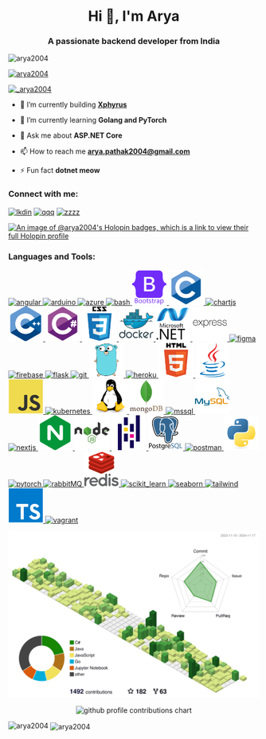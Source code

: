 <h1 align="center">Hi 👋, I'm Arya</h1>
<h3 align="center">A passionate backend developer from India</h3>

<p align="left"> <img src="https://komarev.com/ghpvc/?username=arya2004&label=Profile%20views&color=0e75b6&style=flat" alt="arya2004" /> </p>

<p align="left"> <a href="https://github.com/ryo-ma/github-profile-trophy"><img src="https://github-profile-trophy.vercel.app/?username=arya2004" alt="arya2004" /></a> </p>

<p align="left"> <a href="https://twitter.com/_arya2004" target="blank"><img src="https://img.shields.io/twitter/follow/_arya2004?logo=twitter&style=for-the-badge" alt="_arya2004" /></a> </p>

- 🔭 I’m currently building [**Xphyrus**](https://github.com/Xphurus)

- 🌱 I’m currently learning **Golang and PyTorch**

- 💬 Ask me about **ASP.NET Core**

- 📫 How to reach me **arya.pathak2004@gmail.com**

- ⚡ Fun fact **dotnet meow**

<h3 align="left">Connect with me:</h3>
<p align="left">
<a href="https://www.linkedin.com/in/arya-pathak-a53a58256/" target="blank"><img align="center" src="https://raw.githubusercontent.com/rahuldkjain/github-profile-readme-generator/master/src/images/icons/Social/linked-in-alt.svg" alt="lkdin" height="30" width="40" /></a>
<a href="https://leetcode.com/ZieglerNattaCatalyst/" target="blank"><img align="center" src="https://raw.githubusercontent.com/rahuldkjain/github-profile-readme-generator/master/src/images/icons/Social/leet-code.svg" alt="qqq" height="30" width="40" /></a>
<a href="https://discord.gg/zzzz" target="blank"><img align="center" src="https://raw.githubusercontent.com/rahuldkjain/github-profile-readme-generator/master/src/images/icons/Social/discord.svg" alt="zzzz" height="30" width="40" /></a>
</p>

[![An image of @arya2004's Holopin badges, which is a link to view their full Holopin profile](https://holopin.me/arya2004)](https://holopin.io/@arya2004)

<h3 align="left">Languages and Tools:</h3>
  <p align="left"> <a href="https://angular.io" target="_blank" rel="noreferrer"> <img
                src="https://angular.io/assets/images/logos/angular/angular.svg" alt="angular" width="70" height="70" />
            </a> <a href="https://www.arduino.cc/" target="_blank" rel="noreferrer"> <img
                src="https://cdn.worldvectorlogo.com/logos/arduino-1.svg" alt="arduino" width="70" height="70" /> </a>
            <a href="https://azure.microsoft.com/en-in/" target="_blank" rel="noreferrer"> <img
                src="https://www.vectorlogo.zone/logos/microsoft_azure/microsoft_azure-icon.svg" alt="azure" width="70"
                height="70" /> </a> <a href="https://www.gnu.org/software/bash/" target="_blank" rel="noreferrer"> <img
                src="https://www.vectorlogo.zone/logos/gnu_bash/gnu_bash-icon.svg" alt="bash" width="70" height="70" />
            </a> <a href="https://getbootstrap.com" target="_blank" rel="noreferrer"> <img
                src="https://raw.githubusercontent.com/devicons/devicon/master/icons/bootstrap/bootstrap-plain-wordmark.svg"
                alt="bootstrap" width="70" height="70" /> </a> <a href="https://www.cprogramming.com/" target="_blank"
              rel="noreferrer"> <img
                src="https://raw.githubusercontent.com/devicons/devicon/master/icons/c/c-original.svg" alt="c"
                width="70" height="70" /> </a> <a href="https://www.chartjs.org" target="_blank" rel="noreferrer"> <img
                src="https://www.chartjs.org/media/logo-title.svg" alt="chartjs" width="70" height="70" /> </a> <a
              href="https://www.w3schools.com/cpp/" target="_blank" rel="noreferrer"> <img
                src="https://raw.githubusercontent.com/devicons/devicon/master/icons/cplusplus/cplusplus-original.svg"
                alt="cplusplus" width="70" height="70" /> </a> <a href="https://www.w3schools.com/cs/" target="_blank"
              rel="noreferrer"> <img
                src="https://raw.githubusercontent.com/devicons/devicon/master/icons/csharp/csharp-original.svg"
                alt="csharp" width="70" height="70" /> </a> <a href="https://www.w3schools.com/css/" target="_blank"
              rel="noreferrer"> <img
                src="https://raw.githubusercontent.com/devicons/devicon/master/icons/css3/css3-original-wordmark.svg"
                alt="css3" width="70" height="70" /> </a> <a href="https://www.docker.com/" target="_blank"
              rel="noreferrer"> <img
                src="https://raw.githubusercontent.com/devicons/devicon/master/icons/docker/docker-original-wordmark.svg"
                alt="docker" width="70" height="70" /> </a> <a href="https://dotnet.microsoft.com/" target="_blank"
              rel="noreferrer"> <img
                src="https://raw.githubusercontent.com/devicons/devicon/master/icons/dot-net/dot-net-original-wordmark.svg"
                alt="dotnet" width="70" height="70" /> </a> <a href="https://expressjs.com" target="_blank"
              rel="noreferrer"> <img
                src="https://raw.githubusercontent.com/devicons/devicon/master/icons/express/express-original-wordmark.svg"
                alt="express" width="70" height="70" /> </a> <a href="https://www.figma.com/" target="_blank"
              rel="noreferrer"> <img src="https://www.vectorlogo.zone/logos/figma/figma-icon.svg" alt="figma" width="70"
                height="70" /> </a> <a href="https://firebase.google.com/" target="_blank" rel="noreferrer"> <img
                src="https://www.vectorlogo.zone/logos/firebase/firebase-icon.svg" alt="firebase" width="70"
                height="70" /> </a> <a href="https://flask.palletsprojects.com/" target="_blank" rel="noreferrer"> <img
                src="https://www.vectorlogo.zone/logos/pocoo_flask/pocoo_flask-icon.svg" alt="flask" width="70"
                height="70" /> </a> <a href="https://git-scm.com/" target="_blank" rel="noreferrer"> <img
                src="https://www.vectorlogo.zone/logos/git-scm/git-scm-icon.svg" alt="git" width="70" height="70" />
            </a> <a href="https://golang.org" target="_blank" rel="noreferrer"> <img
                src="https://raw.githubusercontent.com/devicons/devicon/master/icons/go/go-original.svg" alt="go"
                width="70" height="70" /> </a> <a href="https://heroku.com" target="_blank" rel="noreferrer"> <img
                src="https://www.vectorlogo.zone/logos/heroku/heroku-icon.svg" alt="heroku" width="70" height="70" />
            </a> <a href="https://www.w3.org/html/" target="_blank" rel="noreferrer"> <img
                src="https://raw.githubusercontent.com/devicons/devicon/master/icons/html5/html5-original-wordmark.svg"
                alt="html5" width="70" height="70" /> </a> <a href="https://www.java.com" target="_blank"
              rel="noreferrer"> <img
                src="https://raw.githubusercontent.com/devicons/devicon/master/icons/java/java-original.svg" alt="java"
                width="70" height="70" /> </a> <a href="https://developer.mozilla.org/en-US/docs/Web/JavaScript"
              target="_blank" rel="noreferrer"> <img
                src="https://raw.githubusercontent.com/devicons/devicon/master/icons/javascript/javascript-original.svg"
                alt="javascript" width="70" height="70" /> </a> <a href="https://kubernetes.io" target="_blank"
              rel="noreferrer"> <img src="https://www.vectorlogo.zone/logos/kubernetes/kubernetes-icon.svg"
                alt="kubernetes" width="70" height="70" /> </a> <a href="https://www.linux.org/" target="_blank"
              rel="noreferrer"> <img
                src="https://raw.githubusercontent.com/devicons/devicon/master/icons/linux/linux-original.svg"
                alt="linux" width="70" height="70" /> </a> <a href="https://www.mongodb.com/" target="_blank"
              rel="noreferrer"> <img
                src="https://raw.githubusercontent.com/devicons/devicon/master/icons/mongodb/mongodb-original-wordmark.svg"
                alt="mongodb" width="70" height="70" /> </a> <a href="https://www.microsoft.com/en-us/sql-server"
              target="_blank" rel="noreferrer"> <img
                src="https://www.svgrepo.com/show/303229/microsoft-sql-server-logo.svg" alt="mssql" width="70"
                height="70" /> </a> <a href="https://www.mysql.com/" target="_blank" rel="noreferrer"> <img
                src="https://raw.githubusercontent.com/devicons/devicon/master/icons/mysql/mysql-original-wordmark.svg"
                alt="mysql" width="70" height="70" /> </a> <a href="https://nextjs.org/" target="_blank"
              rel="noreferrer"> <img src="https://cdn.worldvectorlogo.com/logos/nextjs-2.svg" alt="nextjs" width="70"
                height="70" /> </a> <a href="https://www.nginx.com" target="_blank" rel="noreferrer"> <img
                src="https://raw.githubusercontent.com/devicons/devicon/master/icons/nginx/nginx-original.svg"
                alt="nginx" width="70" height="70" /> </a> <a href="https://nodejs.org" target="_blank"
              rel="noreferrer"> <img
                src="https://raw.githubusercontent.com/devicons/devicon/master/icons/nodejs/nodejs-original-wordmark.svg"
                alt="nodejs" width="70" height="70" /> </a> <a href="https://pandas.pydata.org/" target="_blank"
              rel="noreferrer"> <img
                src="https://raw.githubusercontent.com/devicons/devicon/2ae2a900d2f041da66e950e4d47052658d850630/icons/pandas/pandas-original.svg"
                alt="pandas" width="70" height="70" /> </a> <a href="https://www.postgresql.org" target="_blank"
              rel="noreferrer"> <img
                src="https://raw.githubusercontent.com/devicons/devicon/master/icons/postgresql/postgresql-original-wordmark.svg"
                alt="postgresql" width="70" height="70" /> </a> <a href="https://postman.com" target="_blank"
              rel="noreferrer"> <img src="https://www.vectorlogo.zone/logos/getpostman/getpostman-icon.svg"
                alt="postman" width="70" height="70" /> </a> <a href="https://www.python.org" target="_blank"
              rel="noreferrer"> <img
                src="https://raw.githubusercontent.com/devicons/devicon/master/icons/python/python-original.svg"
                alt="python" width="70" height="70" /> </a> <a href="https://pytorch.org/" target="_blank"
              rel="noreferrer"> <img src="https://www.vectorlogo.zone/logos/pytorch/pytorch-icon.svg" alt="pytorch"
                width="70" height="70" /> </a> <a href="https://www.rabbitmq.com" target="_blank" rel="noreferrer"> <img
                src="https://www.vectorlogo.zone/logos/rabbitmq/rabbitmq-icon.svg" alt="rabbitMQ" width="70"
                height="70" /> </a> <a href="https://redis.io" target="_blank" rel="noreferrer"> <img
                src="https://raw.githubusercontent.com/devicons/devicon/master/icons/redis/redis-original-wordmark.svg"
                alt="redis" width="70" height="70" /> </a> <a href="https://scikit-learn.org/" target="_blank"
              rel="noreferrer"> <img
                src="https://upload.wikimedia.org/wikipedia/commons/0/05/Scikit_learn_logo_small.svg" alt="scikit_learn"
                width="70" height="70" /> </a> <a href="https://seaborn.pydata.org/" target="_blank" rel="noreferrer">
              <img src="https://seaborn.pydata.org/_images/logo-mark-lightbg.svg" alt="seaborn" width="70"
                height="70" /> </a> <a href="https://tailwindcss.com/" target="_blank" rel="noreferrer"> <img
                src="https://www.vectorlogo.zone/logos/tailwindcss/tailwindcss-icon.svg" alt="tailwind" width="70"
                height="70" /> </a> <a href="https://www.typescriptlang.org/" target="_blank" rel="noreferrer"> <img
                src="https://raw.githubusercontent.com/devicons/devicon/master/icons/typescript/typescript-original.svg"
                alt="typescript" width="70" height="70" /> </a> <a href="https://www.vagrantup.com/" target="_blank"
              rel="noreferrer"> <img src="https://www.vectorlogo.zone/logos/vagrantup/vagrantup-icon.svg" alt="vagrant"
                width="70" height="70" /> </a>
          </p>

![](./profile-3d-contrib/profile-green-animate.svg)

<p align="center" >
	<picture>
	  <source media="(prefers-color-scheme: dark)"  srcset="https://raw.githubusercontent.com/arya2004/arya2004/output-3d-contrib/night.svg" />
	  <source media="(prefers-color-scheme: light)" srcset="https://raw.githubusercontent.com/arya2004/arya2004/output-3d-contrib/day.svg" />
	  <img alt="github profile contributions chart"    src="https://raw.githubusercontent.com/arya2004/arya2004/output-3d-contrib/day.svg" />
	</picture>
</p>

<p><img align="left" src="https://github-readme-stats.vercel.app/api/top-langs?username=arya2004&&size_weight=0.05&count_weight=0.95&langs_count=20&show_icons=true&locale=en&layout=compact" alt="arya2004" /></p>

<p>&nbsp;<img align="center" src="https://github-readme-stats.vercel.app/api?username=arya2004&show_icons=true&locale=en" alt="arya2004" /></p>
